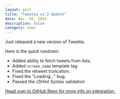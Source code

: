 ```yaml
---
layout: post
title: "Tweetie v2.3 Update"
date: Apr. 03, 2014
description: false
category: news
---
```


Just released a new version of Tweetie.

Here is the quick rundown:
- Added ability to fetch tweets from lists.
- Added `screen_name` template tag.
- Fixed the retweet truncation.
- Fixed the "Loading..." bug.
- Passed the JSHint Syntax validation

[Head over to GitHub Repo for more info on integration.](https://github.com/sonnyt/Tweetie)
